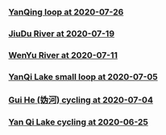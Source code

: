 
### [YanQing loop at 2020-07-26](YanQing_66km_20200726/YanQing_66km_20200726.md)

### [JiuDu River at 2020-07-19](JiuDuRiver_75km_20200719/JiuDuRiver_75km_20200719.md)

### [WenYu River at 2020-07-11](WenYuRiver_80km_20200711/WenYuRiver_80km_20200711.md)

### [YanQi Lake small loop at 2020-07-05](YanQiLake_10km_20200705/YanQiLake_10km_20200705.md)

### [Gui He (妫河) cycling at 2020-07-04](GuiHe_41km_20200704/41km_20200704.md)

### [Yan Qi Lake cycling at 2020-06-25](YanQiLake_44km_20200625/YanQiLake_44km_20200625.md)
